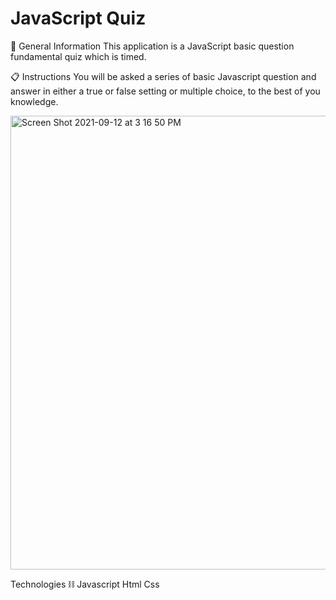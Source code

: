 # JavaScript Quiz

📰 General Information
This application is a JavaScript basic question fundamental quiz which is timed.

📋 Instructions
You will be asked a series of basic Javascript question and answer in either a true or false setting or multiple choice, to the best of you knowledge.

<img width="726" alt="Screen Shot 2021-09-12 at 3 16 50 PM" src="https://user-images.githubusercontent.com/80651616/133000013-0ae17730-032a-4abb-8a2b-b926ff42d240.png">

Technologies ⛓️
Javascript
Html
Css
